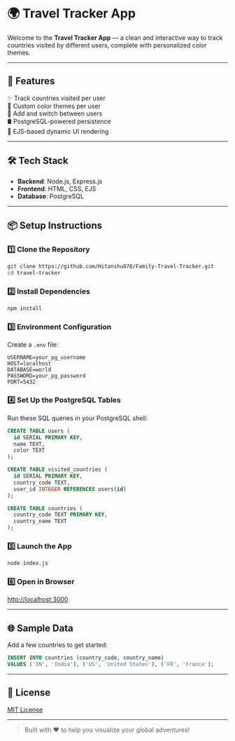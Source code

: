 # 🌍 Travel Tracker App

Welcome to the **Travel Tracker App** — a clean and interactive way to track countries visited by different users, complete with personalized color themes.

---

## 🚀 Features

✨ Track countries visited per user  
🎨 Custom color themes per user  
👥 Add and switch between users  
🛢️ PostgreSQL-powered persistence  
📄 EJS-based dynamic UI rendering  

---

## 🛠️ Tech Stack

- **Backend**: Node.js, Express.js  
- **Frontend**: HTML, CSS, EJS  
- **Database**: PostgreSQL  

---

## 📦 Setup Instructions

### 1️⃣ Clone the Repository
```bash
git clone https://github.com/Hitanshu078/Family-Travel-Tracker.git
cd travel-tracker
```

### 2️⃣ Install Dependencies
```bash
npm install
```

### 3️⃣ Environment Configuration
Create a `.env` file:
```env
USERNAME=your_pg_username
HOST=localhost
DATABASE=world
PASSWORD=your_pg_password
PORT=5432
```

### 4️⃣ Set Up the PostgreSQL Tables
Run these SQL queries in your PostgreSQL shell:
```sql
CREATE TABLE users (
  id SERIAL PRIMARY KEY,
  name TEXT,
  color TEXT
);

CREATE TABLE visited_countries (
  id SERIAL PRIMARY KEY,
  country_code TEXT,
  user_id INTEGER REFERENCES users(id)
);

CREATE TABLE countries (
  country_code TEXT PRIMARY KEY,
  country_name TEXT
);
```

### 5️⃣ Launch the App
```bash
node index.js
```

### 6️⃣ Open in Browser
[http://localhost:3000](http://localhost:3000)

---

## 🌐 Sample Data
Add a few countries to get started:
```sql
INSERT INTO countries (country_code, country_name) 
VALUES ('IN', 'India'), ('US', 'United States'), ('FR', 'France');
```

---

## 📄 License

[MIT License](https://opensource.org/licenses/MIT)

---

> Built with ❤️ to help you visualize your global adventures!
